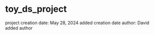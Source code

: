 # toy_ds_project
project creation date: May 28, 2024
added creation date
author: David
added author
